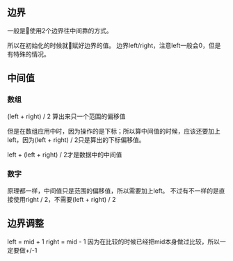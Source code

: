 ## 边界

一般是使用2个边界往中间靠的方式。

所以在初始化的时候就赋好边界的值。
边界left/right，注意left一般会0，但是有特殊的情况。

## 中间值

### 数组

(left + right) / 2 算出来只一个范围的偏移值

但是在数组应用中时，因为操作的是下标；所以算中间值的时候，应该还要加上left，因为(left + right) / 2只是算出的下标偏移值。

left + (left + right) / 2才是数据中的中间值

### 数字

原理都一样，中间值只是范围的偏移值，所以需要加上left。
不过有不一样的是直接使用right / 2，不需要(left + right) / 2


## 边界调整

left = mid + 1
right = mid - 1
因为在比较的时候已经把mid本身做过比较，所以一定要做+/-1